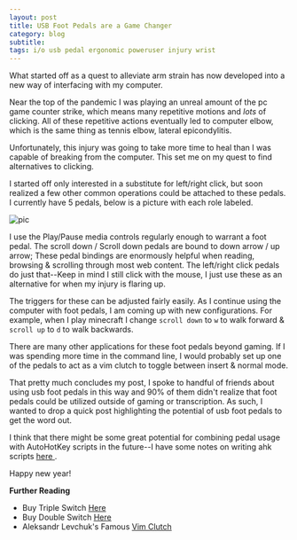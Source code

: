 ```yaml
---
layout: post
title: USB Foot Pedals are a Game Changer
category: blog
subtitle: 
tags: i/o usb pedal ergonomic poweruser injury wrist
---
```


What started off as a quest to alleviate arm strain has now developed into a new way of interfacing with my computer.

Near the top of the pandemic I was playing an unreal amount of the pc game counter strike, which means  many repetitive 
motions and _lots_ of clicking. All of these repetitive actions eventually led to computer elbow, which is the same
thing as tennis elbow, lateral epicondylitis.

Unfortunately, this injury was going to take more time to heal than I was capable of breaking from the computer. 
This set me on my quest to find alternatives to clicking.

I started off only interested in a substitute for left/right click, but soon realized a few other common operations could
be attached to these pedals. I currently have 5 pedals, below is a picture with each role labeled.

![pic](/assets/img/blog/foot-pedal/foot-pedal-label.png)

I use the Play/Pause media controls regularly enough to warrant a foot pedal. The scroll down / Scroll down pedals are
bound to down arrow / up arrow; These pedal bindings are enormously helpful when reading, browsing & scrolling through
most web content. The left/right click pedals do just that--Keep in mind I still click with the mouse, I just use these
as an alternative for when my injury is flaring up.

The triggers for these can be adjusted fairly easily. As I continue using the computer with foot pedals, I am coming up
with new configurations. For example, when I play minecraft I change `scroll down` to `w` to walk forward & `scroll up`
to `d` to walk backwards.

There are many other applications for these foot pedals beyond gaming. If I was spending more time in the command line,
I would probably set up one of the pedals to act as a vim clutch to toggle between insert & normal mode.

That pretty much concludes my post, I spoke to handful of friends about using usb foot pedals in this way and 90% of them
didn't realize that foot pedals could be utilized outside of gaming or transcription. As such, I wanted to drop a 
quick post highlighting the potential of usb foot pedals to get the word out. 

I think that there might be some great
potential for combining pedal usage with AutoHotKey scripts in the future--I have some notes on writing ahk scripts
[here ](/notes/cookbook/ahk-recipe-examples/2021-12-27-ahk-recipes-example-howto/).

Happy new year!

**Further Reading**

* Buy Triple Switch [Here](https://www.amazon.com/gp/product/B088WCG7L4/)
* Buy Double Switch [Here](https://www.amazon.com/gp/product/B07553KW32/)
* Aleksandr Levchuk's Famous [Vim Clutch](https://github.com/alevchuk/vim-clutch)